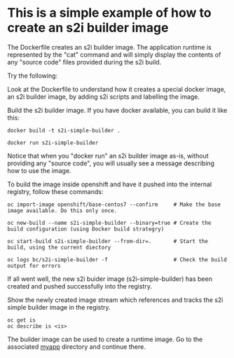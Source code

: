 # This is a simple example of how to create an s2i builder image

The Dockerfile creates an s2i builder image.  The application runtime is represented by the "cat" command and will simply display the contents of any "source code" files provided during the s2i build.

Try the following:

Look at the Dockerfile to understand how it creates a special docker image, an s2i builder image, by adding s2i scripts and labelling the image. 

Build the s2i builder image. If you have docker available, you can build it like this:

```
docker build -t s2i-simple-builder . 

docker run s2i-simple-builder
```

Notice that when you "docker run" an s2i builder image as-is, without providing any "source code", you will usually see a message describing how to use the image. 

To build the image inside openshift and have it pushed into the internal registry, follow these commands:

```
oc import-image openshift/base-centos7 --confirm     # Make the base image available. Do this only once.

oc new-build --name s2i-simple-builder --binary=true # Create the build configuration (using Docker build strategry) 

oc start-build s2i-simple-builder --from-dir=.       # Start the build, using the current diectory

oc logs bc/s2i-simple-builder -f                     # Check the build output for errors 

```

If all went well, the new s2i buider image (s2i-simple-builder) has been created and pushed successfully into the registry.

Show the newly created image stream which references and tracks the s2i simple builder image in the registry.

```
oc get is
oc describe is <is>
```

The builder image can be used to create a runtime image.  Go to the associated [myapp](../myapp) directory and continue there.

